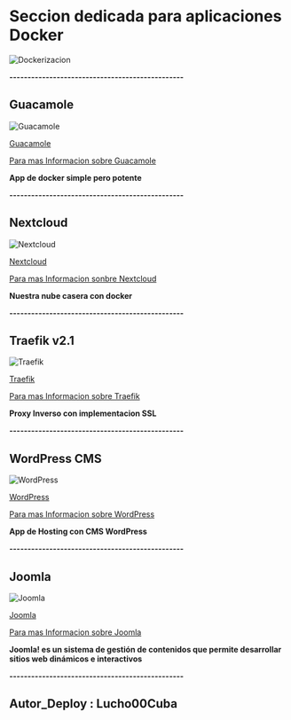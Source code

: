 
# Seccion dedicada para aplicaciones Docker 

![Dockerizacion](https://hdwallpaperim.com/wp-content/uploads/2017/08/25/461265-docker-containers.jpg)


**------------------------------------------------**

## Guacamole

![Guacamole](https://www.linuxadictos.com/wp-content/uploads/apache-guacamole-logo.jpg)

[Guacamole](https://github.com/Lucho00Cuba/Docker/tree/main/Guacamole)

[Para mas Informacion sobre Guacamole](https://guacamole.apache.org/)

**App de docker simple pero potente**

**------------------------------------------------**

## Nextcloud

![Nextcloud](https://linuxnews.de/wp-content/uploads/2017/09/nextcloud_logo-703x380.png)

[Nextcloud](https://github.com/Lucho00Cuba/Docker/tree/main/Nextcloud)

[Para mas Informacion sonbre Nextcloud](https://nextcloud.com/)

**Nuestra nube casera con docker**

**------------------------------------------------**

## Traefik v2.1

![Traefik](https://roocket.ir/public/images/2019/11/3/reverse-proxy-traefik.png)

[Traefik](https://github.com/Lucho00Cuba/Docker/tree/main/Traefik)

[Para mas Informacion sobre Traefik](https://traefik.io/traefik/)

**__Proxy Inverso con implementacion SSL__**

**------------------------------------------------**

## WordPress CMS

![WordPress](https://blog.hdwallsource.com/wp-content/uploads/2018/02/wordpress-logo-wallpaper-62785-64776-hd-wallpapers.jpg.png)

[WordPress](https://github.com/Lucho00Cuba/Docker/tree/main/Wordpress)

[Para mas Informacion sobre WordPress](https://es.wikipedia.org/wiki/WordPress)

**App de Hosting con CMS WordPress**


**------------------------------------------------**

## Joomla

![Joomla](https://nakedsecurity.sophos.com/wp-content/uploads/sites/2/2017/09/joomla.png?w=775)

[Joomla](https://github.com/Lucho00Cuba/Docker/tree/main/Joomla)

[Para mas Informacion sobre Joomla](https://www.joomla.org/)

**Joomla! es un sistema de gestión de contenidos que permite desarrollar sitios web dinámicos e interactivos**

**------------------------------------------------**

## Autor_Deploy : Lucho00Cuba
